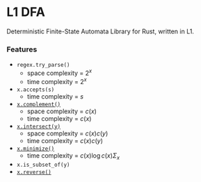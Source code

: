 # L1 DFA
Deterministic Finite-State Automata Library for Rust, written in L1.

### Features

- `regex.try_parse()`
  - space complexity = $2^x$
  - time complexity = $2^x$
- `x.accepts(s)`
  - time complexity = $s$
- [`x.complement()`](https://cs.stackexchange.com/questions/49318/dfa-complement-dfa-on-a-b-that-accepts-string-where-the-numbers-of-as-n)
  - space complexity = $c(x)$
  - time complexity = $c(x)$
- [`x.intersect(y)`](https://math.stackexchange.com/questions/1166225/checking-understanding-of-dfa-regular-operations-intersection-and-star)
  - space complexity = $c(x)c(y)$
  - time complexity = $c(x)c(y)$
- [`x.minimize()`](https://en.wikipedia.org/wiki/DFA_minimization)
  - time complexity = $c(x)\log c(x)\Sigma_x$
- `x.is_subset_of(y)`
- [`x.reverse()`](https://cs.stackexchange.com/questions/39622/designing-a-dfa-and-the-reverse-of-it)
